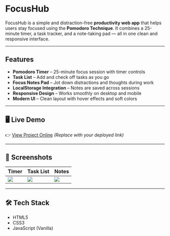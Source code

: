 # FocusHub
FocusHub is a simple and distraction-free **productivity web app** that helps users stay focused using the **Pomodoro Technique**. 
It combines a 25-minute timer, a task tracker, and a note-taking pad — all in one clean and responsive interface.

---

##  Features

-  **Pomodoro Timer** – 25-minute focus session with timer controls
-  **Task List** – Add and check off tasks as you go
-  **Focus Notes Pad** – Jot down distractions and thoughts during work
-  **LocalStorage Integration** – Notes are saved across sessions
-  **Responsive Design** – Works smoothly on desktop and mobile
-  **Modern UI** – Clean layout with hover effects and soft colors

---

## 🖥 Live Demo

👉 [View Project Online](https://your-username.github.io/focushub) *(Replace with your deployed link)*

---

## 📸 Screenshots

| Timer | Task List | Notes |
|-------|-----------|-------|
| ![](screenshots/timer.png) | ![](screenshots/tasks.png) | ![](screenshots/notes.png) |

---

## 🛠️ Tech Stack

- HTML5
- CSS3
- JavaScript (Vanilla)
